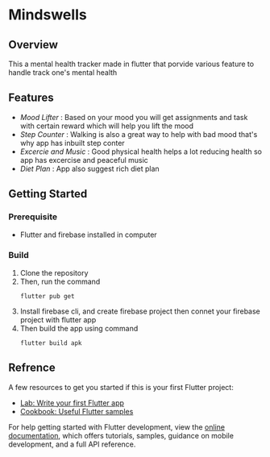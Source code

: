 # Mindswells
## Overview
This a mental health tracker made in flutter that porvide various feature to handle track one's mental health

## Features
- *Mood Lifter* : Based on your mood you will get assignments and task with certain reward which will help you lift the mood
- *Step Counter* : Walking is also a great way to help with bad mood that's why app has inbuilt step conter
- *Excercie and Music* : Good physical health helps a lot reducing health so app has excercise and peaceful music
- *Diet Plan* : App also suggest rich diet plan

## Getting Started

### Prerequisite
- Flutter and firebase installed in computer

### Build
1. Clone the repository
2. Then, run the command
   ```
   flutter pub get
   ```
3. Install firebase cli, and create firebase project then connet your firebase project with flutter app
4. Then build the app using command
   ```
   flutter build apk
   ```

## Refrence
A few resources to get you started if this is your first Flutter project:

- [Lab: Write your first Flutter app](https://docs.flutter.dev/get-started/codelab)
- [Cookbook: Useful Flutter samples](https://docs.flutter.dev/cookbook)

For help getting started with Flutter development, view the
[online documentation](https://docs.flutter.dev/), which offers tutorials,
samples, guidance on mobile development, and a full API reference.
